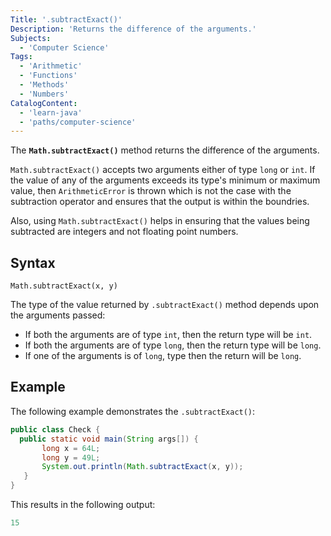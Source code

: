 ```yaml
---
Title: '.subtractExact()'
Description: 'Returns the difference of the arguments.'
Subjects:
  - 'Computer Science'
Tags:
  - 'Arithmetic'
  - 'Functions'
  - 'Methods'
  - 'Numbers'
CatalogContent:
  - 'learn-java'
  - 'paths/computer-science'
---
```


The **`Math.subtractExact()`** method returns the difference of the arguments.

`Math.subtractExact()` accepts two arguments either of type `long` or `int`. If the value of any of the arguments exceeds its type's minimum or maximum value, then `ArithmeticError` is thrown which is not the case with the subtraction operator and ensures that the output is within the boundries.

Also, using `Math.subtractExact()` helps in ensuring that the values being subtracted are integers and not floating point numbers.

## Syntax

```pseudo
Math.subtractExact(x, y)
```

The type of the value returned by `.subtractExact()` method depends upon the arguments passed:

- If both the arguments are of type `int`, then the return type will be `int`.
- If both the arguments are of type `long`, then the return type will be `long`.
- If one of the arguments is of `long`, type then the return will be `long`.

## Example

The following example demonstrates the `.subtractExact()`:

```java
public class Check {
  public static void main(String args[]) {
       long x = 64L;
       long y = 49L;
       System.out.println(Math.subtractExact(x, y));
   }
}
```

This results in the following output:

```java
15
```
